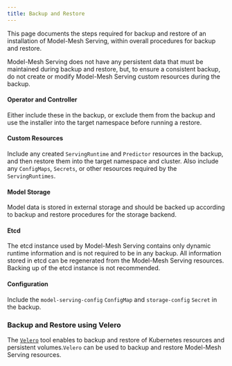 ```yaml
---
title: Backup and Restore
---
```


This page documents the steps required for backup and restore of an installation of Model-Mesh Serving, within overall procedures for backup and restore.

Model-Mesh Serving does not have any persistent data that must be maintained during backup and restore, but, to ensure a consistent backup, do not create or modify Model-Mesh Serving custom resources during the backup.

#### Operator and Controller

Either include these in the backup, or exclude them from the backup and use the installer into the target namespace before running a restore.

#### Custom Resources

Include any created `ServingRuntime` and `Predictor` resources in the backup, and then restore them into the target namespace and cluster. Also include any `ConfigMaps`, `Secrets`, or other resources required by the `ServingRuntimes`.

#### Model Storage

Model data is stored in external storage and should be backed up according to backup and restore procedures for the storage backend.

#### Etcd

The etcd instance used by Model-Mesh Serving contains only dynamic runtime information and is not required to be in any backup. All information stored in etcd can be regenerated from the Model-Mesh Serving resources. Backing up of the etcd instance is not recommended.

#### Configuration

Include the `model-serving-config` `ConfigMap` and `storage-config` `Secret` in the backup.

### Backup and Restore using Velero

The [`Velero`](https://velero.io/) tool enables to backup and restore of Kubernetes resources and persistent volumes.`Velero` can be used to backup and restore Model-Mesh Serving resources.
